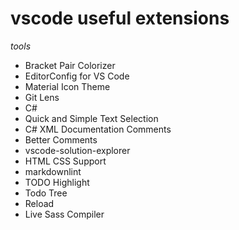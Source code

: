 # vscode useful extensions

*tools*

- Bracket Pair Colorizer
- EditorConfig for VS Code
- Material Icon Theme
- Git Lens
- C#
- Quick and Simple Text Selection
- C# XML Documentation Comments
- Better Comments
- vscode-solution-explorer
- HTML CSS Support
- markdownlint
- TODO Highlight
- Todo Tree
- Reload
- Live Sass Compiler
